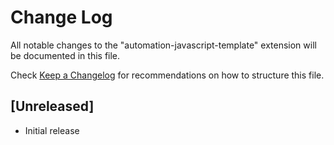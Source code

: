 # Change Log

All notable changes to the "automation-javascript-template" extension will be documented in this file.

Check [Keep a Changelog](http://keepachangelog.com/) for recommendations on how to structure this file.

## [Unreleased]

- Initial release